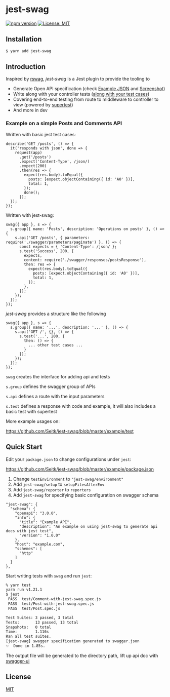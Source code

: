 # jest-swag

[![npm version](https://badge.fury.io/js/jest-swag.svg)](https://badge.fury.io/js/jest-swag)
[![License: MIT](https://img.shields.io/badge/License-MIT-brightgreen.svg)](LICENSE)
  
## Installation
  
```bash
$ yarn add jest-swag
```
  
## Introduction
  
Inspired by [rswag](https://github.com/rswag/rswag), *jest-swag* is a Jest plugin to provide the tooling to
  
* Generate Open API specification (check [Example JSON](https://github.com/Seitk/jest-swag/blob/master/example/swagger.json) and [Screenshot](https://raw.githubusercontent.com/Seitk/jest-swag/master/assets/screenshot.png))
* Write along with your controller tests ([along with your test cases](https://github.com/Seitk/jest-swag/blob/master/example/test/Post-with-jest-swag.spec.js))
* Covering end-to-end testing from route to middleware to controller to view (powered by [supertest](https://github.com/visionmedia/supertest))
* And more in dev

### Example on a simple Posts and Comments API

Written with basic jest test cases:

```
describe('GET /posts', () => {
  it('responds with json', done => {
    request(app)
      .get('/posts')
      .expect('Content-Type', /json/)
      .expect(200)
      .then(res => {
        expect(res.body).toEqual({
          posts: [expect.objectContaining({ id: 'A0' })],
          total: 1,
        });
        done();
      });
  });
});
```

Written with jest-swag:

```
swag({ app }, s => {
  s.group({ name: 'Posts', description: 'Operations on posts' }, () => {
    s.api('GET /posts', { parameters: require('./swagger/parameters/paginate') }, () => {
      const expects = { 'Content-Type': /json/ };
      s.test('Success', 200, {
        expects,
        content: require('./swagger/responses/postsResponse'),
        then: res => {
          expect(res.body).toEqual({
            posts: [expect.objectContaining({ id: 'A0' })],
            total: 1,
          });
        },
      });
    });
  });
});
```

*jest-swag* provides a structure like the following  

```
swag({ app }, s => {
  s.group({ name: '...', description: '...' }, () => {
    s.api('GET /', {}, () => {
      s.test('...', 200, {
        then: () => {
          ... other test cases ...
        }
      });
    });
  });
});
```
  
`swag` creates the interface for adding api and tests
  
`s.group` defines the swagger group of APIs
  
`s.api` defines a route with the input parameters
  
`s.test` defines a response with code and example, it will also includes a basic test with supertest

More example usages on:
  
https://github.com/Seitk/jest-swag/blob/master/example/test
  
## Quick Start
  
Edit your `package.json` to change configurations under `jest`:  
  
https://github.com/Seitk/jest-swag/blob/master/example/package.json
  
1. Change `testEnvironment` to `"jest-swag/environment"`
2. Add `jest-swag/setup` to `setupFilesAfterEnv`
3. Add `jest-swag/reporter` to `reporters`
4. Add `jest-swag` for specifying basic configuration on swagger schema
```
"jest-swag": {
  "schema": {
    "openapi": "3.0.0",
    "info": {
      "title": "Example API",
      "description": "An example on using jest-swag to generate api docs with jest test",
      "version": "1.0.0"
    },
    "host": "example.com",
    "schemes": [
      "http"
    ]
  }
},
```
    
Start writing tests with `swag` and run `jest`:

```bash
% yarn test
yarn run v1.21.1
$ jest
 PASS  test/Comment-with-jest-swag.spec.js
 PASS  test/Post-with-jest-swag.spec.js
 PASS  test/Post.spec.js

Test Suites: 3 passed, 3 total
Tests:       13 passed, 13 total
Snapshots:   0 total
Time:        1.116s
Ran all test suites.
[jest-swag] swagger specification generated to swagger.json
✨  Done in 1.85s.
```
  
The output file will be generated to the directory path, lift up api doc with [swagger-ui](https://www.npmjs.com/package/swagger-ui-express)
  
## License

[MIT](LICENSE)

